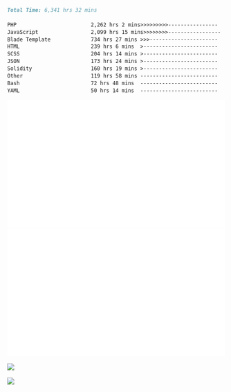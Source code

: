 <!--START_SECTION:waka-->

```markdown
Total Time: 6,341 hrs 32 mins

PHP                        2,262 hrs 2 mins>>>>>>>>>----------------   35.01 %
JavaScript                 2,099 hrs 15 mins>>>>>>>>-----------------   32.49 %
Blade Template             734 hrs 27 mins >>>----------------------   11.37 %
HTML                       239 hrs 6 mins  >------------------------   03.70 %
SCSS                       204 hrs 14 mins >------------------------   03.16 %
JSON                       173 hrs 24 mins >------------------------   02.68 %
Solidity                   160 hrs 19 mins >------------------------   02.48 %
Other                      119 hrs 58 mins -------------------------   01.86 %
Bash                       72 hrs 48 mins  -------------------------   01.13 %
YAML                       50 hrs 14 mins  -------------------------   00.78 %
```

<!--END_SECTION:waka-->

![](https://raw.githubusercontent.com/DrMaxis/github-stats-transparent/output/generated/overview.svg)
![](https://raw.githubusercontent.com/DrMaxis/github-stats-transparent/output/generated/languages.svg)

![](https://git-readme-stats-drmaxis-projects.vercel.app/api?username=drmaxis&show_icons=true&theme=outrun&count_private=true&show=reviews,discussions_started,discussions_answered,prs_merged,prs_merged_percentage&custom_title=2024%20Github%20Rank)
 
<a href="https://count.getloli.com/"><img src="https://count.getloli.com/get/@:maxis-the-alchemist?theme=rule34"></a>
<!-- https://count.getloli.com/get/@alchemist?theme=rule34 -->
<br>
